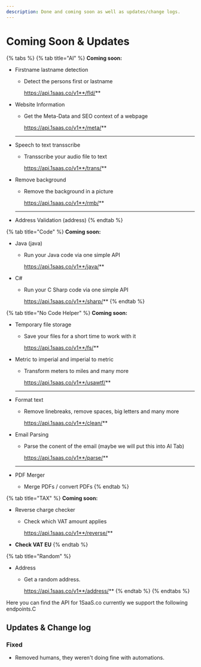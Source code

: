 ```yaml
---
description: Done and coming soon as well as updates/change logs.
---
```


# Coming Soon & Updates

{% tabs %}
{% tab title="AI" %}
**Coming soon:**

*   Firstname lastname detection

    *   Detect the persons first or lastname

        https://api.1saas.co/v1**/fld/**


*   Website Information

    *   Get the Meta-Data and SEO context of a webpage

        https://api.1saas.co/v1**/meta/**

    ****
*   Speech to text transscribe

    *   Transscribe your audio file to text

        https://api.1saas.co/v1**/trans/**


*   Remove background

    *   Remove the background in a picture

        https://api.1saas.co/v1**/rmb/**

    ****
* Address Validation (address)
{% endtab %}

{% tab title="Code" %}
**Coming soon:**

*   Java (java)

    *   Run your Java code via one simple API

        https://api.1saas.co/v1**/java/**


* C#
  *   Run your C Sharp code via one simple API

      https://api.1saas.co/v1**/sharp/**
{% endtab %}

{% tab title="No Code Helper" %}
**Coming soon:**

*   Temporary file storage

    *   Save your files for a short time to work with it 

        https://api.1saas.co/v1**/fs/**


*   Metric to imperial and imperial to metric

    *   Transform meters to miles and many more

        https://api.1saas.co/v1**/usawtf/**

    ****
*   Format text

    *   Remove linebreaks, remove spaces, big letters and many more

        https://api.1saas.co/v1**/clean/**


*   Email Parsing

    *   Parse the conent of the email (maybe we will put this into AI Tab)

        https://api.1saas.co/v1**/parse/**

    ****
* PDF Merger
  * Merge PDFs / convert PDFs
{% endtab %}

{% tab title="TAX" %}
**Coming soon:**

* Reverse charge checker
  *   Check which VAT amount applies

      https://api.1saas.co/v1**/reverse/**
* **Check VAT EU**
{% endtab %}

{% tab title="Random" %}
* Address
  *   Get a random address.

      https://api.1saas.co/v1**/address/**
{% endtab %}
{% endtabs %}

Here you can find the API for 1SaaS.co currently we support the following endpoints.C

## Updates & Change log

### Fixed

* Removed humans, they weren't doing fine with automations.

